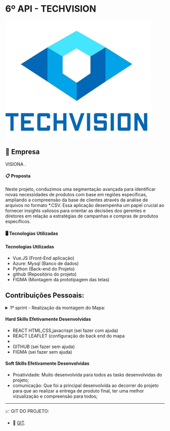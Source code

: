 #  6º API - TECHVISION

![logo_projeto](https://github.com/Orlandi-a11/PortifolioFatecApi/blob/main/IMG/TECHVISION.jpeg)

## :briefcase:  Empresa
VISIONA .

#### :clipboard: Proposta
Neste projeto, conduzimos uma segmentação avançada para identificar novas necessidades de produtos com base em regiões específicas, ampliando a compreensão da base de clientes através da análise de arquivos no formato *.CSV. Essa aplicação desempenha um papel crucial ao fornecer insights valiosos para orientar as decisões dos gerentes e diretores em relação a estratégias de campanhas e compras de produtos específicos.

#### :desktop_computer: Tecnologias Utilizadas
#### Tecnologias Utilizadas
- Vue.JS (Front-End aplicação)
- Azure: Mysql (Banco de dados)
- Python (Back-end do Projeto)
- github (Repositório do projeto)
- FIGMA (Montagem da prototipagem das telas)


 ## Contribuições Pessoais: 

<details>
<summary> 1º sprint - Realização da montagem do Mapa: </summary>
  
- Tarefa de montagem das configurações e progeção do mapa nos locais ;

2° Sprint - Criação da tela de configuração do google drive para a azure:
- Realizada a criação das telas visual para conectar a nuvem do driver para realização da transferencia da azure;

3° Sprint - Ajuste na tela de configuração e inserção do modal :
- Ajuste da tela de configuração do projeto e inserção do modal na tela de configuração da azure e drive;

4° Sprint - Ajuste da tela de parametro de tempo:
- E como sprint final realizei os ajustes de tempo e minuto para a transferencia de dados do projeto;

</details>

#### Hard Skills Efetivamente Desenvolvidas

- REACT HTML,CSS,javacrispt (sei fazer com ajuda)
- REACT LEAFLET (configuração do back end do mapa
- 
- GITHUB (sei fazer sem ajuda)
- FIGMA (sei fazer sem ajuda)


#### Soft Skills Efetivamente Desenvolvidas
 -  Proatividade: Muito desenvolvida para todos as tasks desenvolvidas do projeto;
 -  comunicação: Que foi a principal desenvolvida ao decorrer do projeto para que ao realizar a entrega de produto final, ter uma melhor vizualização e compreensão para todos;
----------------------------------------------------------------------------------------------------------------------------------------------------------


:chart_with_upwards_trend:  GIT DO PROJETO: 

- 🔗 [GIT](https://github.com/TechNinjass/midall-parent).
